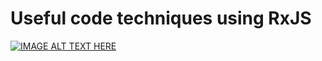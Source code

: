 # Useful code techniques using RxJS

[![IMAGE ALT TEXT HERE](https://img.youtube.com/vi/YOUTUBE_VIDEO_ID_HERE/0.jpg)](https://www.youtube.com/9DLP-EwkSSs)

